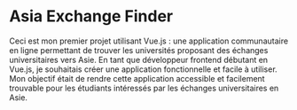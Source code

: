 # Asia Exchange Finder

Ceci est mon premier projet utilisant Vue.js : une application communautaire en ligne permettant de trouver les universités proposant des échanges universitaires vers Asie. En tant que développeur frontend débutant en Vue.js, je souhaitais créer une application fonctionnelle et facile à utiliser. Mon objectif était de rendre cette application accessible et facilement trouvable pour les étudiants intéressés par les échanges universitaires en Asie.
